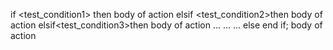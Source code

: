 if <test_condition1> then 
body of action 
elsif <test_condition2>then 
body of action 
elsif<test_condition3>then 
body of action 
... 
... 
... 
else 
end if; 
body of action
